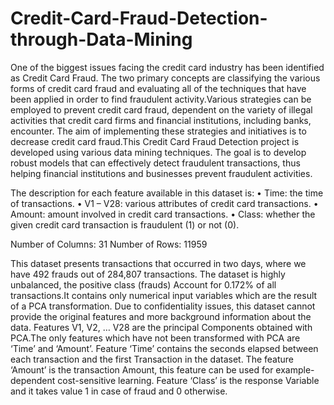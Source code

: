 # Credit-Card-Fraud-Detection-through-Data-Mining
One of the biggest issues facing the credit card industry has been identified as Credit Card Fraud. The two primary concepts are classifying the various forms of credit card fraud and evaluating all of the techniques that have been applied in order to find fraudulent activity.Various strategies can be employed to prevent credit card fraud, dependent on the variety of illegal activities that credit card firms and financial institutions, including banks, encounter. The aim of implementing these strategies and initiatives is to decrease credit card fraud.This Credit Card Fraud Detection project is developed using various data mining techniques. The goal is to develop robust models that can effectively detect fraudulent transactions, thus helping financial institutions and businesses prevent fraudulent activities.

The description for each feature available in this dataset is:
•	Time: the time of transactions.
•	V1 – V28: various attributes of credit card transactions.
•	Amount: amount involved in credit card transactions.
•	Class: whether the given credit card transaction is fraudulent (1) or not (0).


Number of Columns: 31 
Number of Rows: 11959 

This dataset presents transactions that occurred in two days, where we have 492 frauds out of 284,807 transactions. The dataset is highly unbalanced, the positive class (frauds) Account for 0.172% of all transactions.It contains only numerical input variables which are the result of a PCA transformation. Due to confidentiality issues, this dataset cannot provide the original features and more background information about the data. Features V1, V2, … V28 are the principal Components obtained with PCA.The only features which have not been transformed with PCA are ‘Time’ and ‘Amount’. Feature ‘Time’ contains the seconds elapsed between each transaction and the first Transaction in the dataset. The feature ‘Amount’ is the transaction Amount, this feature can be used for example-dependent cost-sensitive learning. Feature ‘Class’ is the response Variable and it takes value 1 in case of fraud and 0 otherwise.



